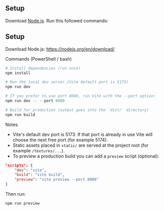 
## Setup
Download [Node.js](https://nodejs.org/en/download/).
Run this followed commands:

## Setup

Download Node.js: https://nodejs.org/en/download/

Commands (PowerShell / bash)

```powershell
# Install dependencies (run once)
npm install

# Run the local dev server (Vite default port is 5173)
npm run dev

# If you prefer to use port 8080, run Vite with the --port option:
npm run dev -- --port 8080

# Build for production (output goes into the `dist/` directory)
npm run build
```

Notes

- Vite's default dev port is 5173. If that port is already in use Vite will choose the next free port (for example 5174).
- Static assets placed in `static/` are served at the project root (for example `/textures/...`).
- To preview a production build you can add a `preview` script (optional):

```json
"scripts": {
	"dev": "vite",
	"build": "vite build",
	"preview": "vite preview --port 8080"
}
```

Then run:

```powershell
npm run preview
```
